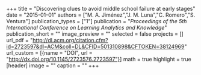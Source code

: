 +++
title = "Discovering clues to avoid middle school failure at early stages"
date = "2015-01-01"
authors = ["M. A. Jiménez","J. M. Luna","C. Romero","S. Ventura"]
publication_types = ["1"]
publication = "_Proceedings of the 5th International Conference on Learning Analytics and Knowledge_"
publication_short = ""
image_preview = ""
selected = false
projects = []
url_pdf = "http://dl.acm.org/citation.cfm?id=2723597&dl=ACM&coll=DL&CFID=501310898&CFTOKEN=38124969"
url_custom = [{name = "DOI", url = "http://dx.doi.org/10.1145/2723576.2723597"}]
math = true
highlight = true
[header]
image = ""
caption = ""
+++

